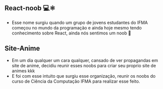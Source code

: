 ## React-noob 💻⚛️ 

- Esse nome surgiu quando um grupo de jovens estudantes do IFMA começou no mundo da programação e ainda hoje mesmo tendo conhecimento sobre React, ainda nós sentimos um noob 🥴


## Site-Anime

- Em um dia qualquer um cara qualquer, cansado de ver propagandas em site de anime, decidiu reunir esses noobs para criar seu proprio site de animes kkk
- E foi com esse intuito que surgiu esse organização, reunir os noobs do curso de Ciência da Computação IFMA para realizar esse feito.

